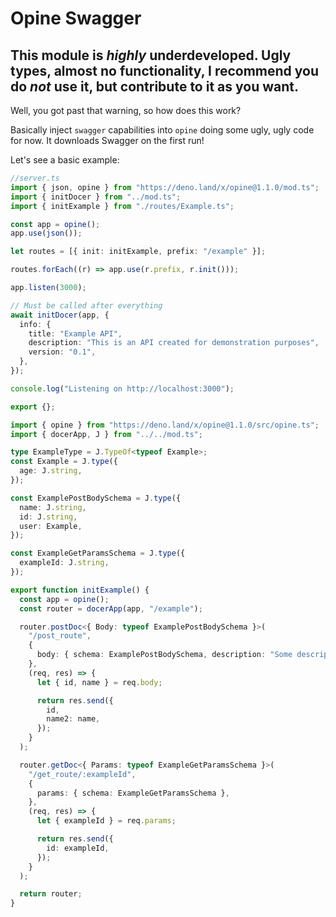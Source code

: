 # Opine Swagger

## This module is _highly_ underdeveloped. Ugly types, almost no functionality, I recommend you do _not_ use it, but contribute to it as you want.

Well, you got past that warning, so how does this work?

Basically inject `swagger` capabilities into `opine` doing some ugly, ugly code for now. It downloads Swagger on the first run!

Let's see a basic example:

```ts
//server.ts
import { json, opine } from "https://deno.land/x/opine@1.1.0/mod.ts";
import { initDocer } from "../mod.ts";
import { initExample } from "./routes/Example.ts";

const app = opine();
app.use(json());

let routes = [{ init: initExample, prefix: "/example" }];

routes.forEach((r) => app.use(r.prefix, r.init()));

app.listen(3000);

// Must be called after everything
await initDocer(app, {
  info: {
    title: "Example API",
    description: "This is an API created for demonstration purposes",
    version: "0.1",
  },
});

console.log("Listening on http://localhost:3000");

export {};
```

```ts
import { opine } from "https://deno.land/x/opine@1.1.0/src/opine.ts";
import { docerApp, J } from "../../mod.ts";

type ExampleType = J.TypeOf<typeof Example>;
const Example = J.type({
  age: J.string,
});

const ExamplePostBodySchema = J.type({
  name: J.string,
  id: J.string,
  user: Example,
});

const ExampleGetParamsSchema = J.type({
  exampleId: J.string,
});

export function initExample() {
  const app = opine();
  const router = docerApp(app, "/example");

  router.postDoc<{ Body: typeof ExamplePostBodySchema }>(
    "/post_route",
    {
      body: { schema: ExamplePostBodySchema, description: "Some description" },
    },
    (req, res) => {
      let { id, name } = req.body;

      return res.send({
        id,
        name2: name,
      });
    }
  );

  router.getDoc<{ Params: typeof ExampleGetParamsSchema }>(
    "/get_route/:exampleId",
    {
      params: { schema: ExampleGetParamsSchema },
    },
    (req, res) => {
      let { exampleId } = req.params;

      return res.send({
        id: exampleId,
      });
    }
  );

  return router;
}
```
